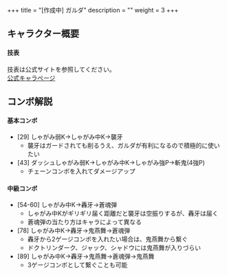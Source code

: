 +++
title = "[作成中] ガルダ"
description = ""
weight = 3
+++

## キャラクター概要

#### 技表

技表は公式サイトを参照してください。  
[公式キャラページ](http://www.arika.co.jp/product/fexl_hp/jp/chara_jp/fexl_jp_chara03.html)

## コンボ解説

#### 基本コンボ

- [29] しゃがみ弱K→しゃがみ中K→襲牙
    - 襲牙はガードされても削るうえ、ガルダが有利になるので積極的に使いたい
- [43] ダッシュしゃがみ弱K→しゃがみ中K→しゃがみ強P→斬鬼(4強P)
    - チェーンコンボを入れてダメージアップ

#### 中級コンボ

- [54-60] しゃがみ中K→轟牙→蒼魂弾
    - しゃがみ中Kがギリギリ届く距離だと襲牙は空振りするが、轟牙は届く
    - 蒼魂弾の当たり方はキャラによって異なる
- [78] しゃがみ中K→轟牙→鬼燕舞→蒼魂弾
    - 轟牙から2ゲージコンボを入れたい場合は、鬼燕舞から繋ぐ
    - ドクトリンダーク、ジャック、シャドウには鬼燕舞が入りづらい
- [89] しゃがみ中K→轟牙→鬼燕舞→蒼魂弾→鬼燕舞
    - 3ゲージコンボとして繋ぐことも可能

